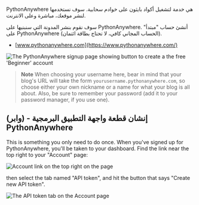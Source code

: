 PythonAnywhere هي خدمة لتشغيل أكواد بايثون على خوادم سحابية. سوف نستخدمها لنشر موقعك، مباشرة وعلى الانترنت.

سوف نقوم بنشر المدونة التي سنبنيها على PythonAnywhere. أنشئ حساب "مبتدأ" على PythonAnywhere (الحساب المجاني كافي، لا تحتاج بطاقة ائتمان).

* [www.pythonanywhere.com](https://www.pythonanywhere.com/)

![The PythonAnywhere signup page showing button to create a the free 'Beginner' account](../deploy/images/pythonanywhere_beginner_account_button.png)

> **Note** When choosing your username here, bear in mind that your blog's URL will take the form `yourusername.pythonanywhere.com`, so choose either your own nickname or a name for what your blog is all about. Also, be sure to remember your password (add it to your password manager, if you use one).

## إنشان قطعة واجهة التطبيق البرمجية - (وابر) PythonAnywhere

This is something you only need to do once. When you've signed up for PythonAnywhere, you'll be taken to your dashboard. Find the link near the top right to your "Account" page:

![Account link on the top right on the page](../deploy/images/pythonanywhere_account.png)

then select the tab named "API token", and hit the button that says "Create new API token".

![The API token tab on the Account page](../deploy/images/pythonanywhere_create_api_token.png)